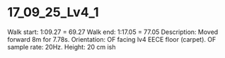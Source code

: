 # 17_09_25_Lv4_1

Walk start: 1:09.27 = 69.27
Walk end: 1:17.05 = 77.05
Description: Moved forward 8m for 7.78s. 
Orientation: OF facing lv4 EECE floor (carpet).
OF sample rate: 20Hz.
Height: 20 cm ish
